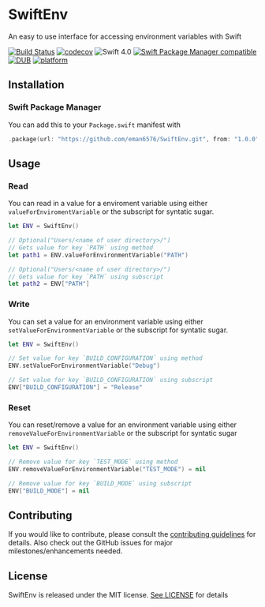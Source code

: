 # SwiftEnv

An easy to use interface for accessing environment variables with Swift

[![Build Status](https://travis-ci.org/eman6576/SwiftEnv.svg?branch=master)](https://travis-ci.org/eman6576/SwiftEnv)
[![codecov](https://codecov.io/gh/eman6576/SwiftEnv/branch/master/graph/badge.svg)](https://codecov.io/gh/eman6576/SwiftEnv)
![Swift 4.0](https://img.shields.io/badge/Swift-4.0-orange.svg?style=flat)
[![Swift Package Manager compatible](https://img.shields.io/badge/Swift%20Package%20Manager-compatible-brightgreen.svg)](https://github.com/apple/swift-package-manager)
[![DUB](https://img.shields.io/dub/l/vibe-d.svg)](https://github.com/eman6576/SwiftEnv/blob/master/LICENSE)
[![platform](https://img.shields.io/badge/platform-macOS%20%7C%20Linux-lightgrey.svg)]()

## Installation

### Swift Package Manager

You can add this to your `Package.swift` manifest with
```swift
.package(url: "https://github.com/eman6576/SwiftEnv.git", from: "1.0.0")
```

## Usage

### Read

You can read in a value for a enviroment variable using either `valueForEnviromentVariable` or the subscript for syntatic sugar.
```swift
let ENV = SwiftEnv()

// Optional("Users/<name of user directory>/")
// Gets value for key `PATH` using method
let path1 = ENV.valueForEnvironmentVariable("PATH")

// Optional("Users/<name of user directory>/")
// Gets value for key `PATH` using subscript
let path2 = ENV["PATH"]
```

### Write

You can set a value for an environment variable using either `setValueForEnvironmentVariable` or the subscript for syntatic sugar.
```swift
let ENV = SwiftEnv()

// Set value for key `BUILD_CONFIGURATION` using method
ENV.setValueForEnvironmentVariable("Debug")

// Set value for key `BUILD_CONFIGURATION` using subscript
ENV["BUILD_CONFIGURATION"] = "Release"
```

### Reset

You can reset/remove a value for an environment variable using either `removeValueForEnvironmentVariable` or the subscript for syntatic sugar
```swift
let ENV = SwiftEnv()

// Remove value for key `TEST_MODE` using method
ENV.removeValueForEnvironmentVariable("TEST_MODE") = nil

// Remove value for key `BUILD_MODE` using subscript
ENV["BUILD_MODE"] = nil
```

## Contributing

If you would like to contribute, please consult the [contributing guidelines](https://github.com/eman6576/SwiftEnv/blob/master/CONTRIBUTING.md) for details. Also check out the GitHub issues for major milestones/enhancements needed.

## License

SwiftEnv is released under the MIT license. [See LICENSE](https://github.com/eman6576/SwiftEnv/blob/master/LICENSE) for details
